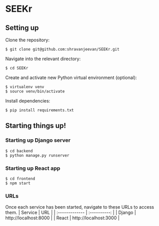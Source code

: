 # SEEKr

## Setting up
Clone the repository:
```shell
$ git clone git@github.com:shravanjeevan/SEEKr.git
```
Navigate into the relevant directory:
```shell
$ cd SEEKr
```
Create and activate new Python virtual environment (optional):
```shell
$ virtualenv venv
$ source venv/bin/activate
```
Install dependencies:
```shell
$ pip install requirements.txt
```

## Starting things up!
### Starting up Django server
```shell
$ cd backend
$ python manage.py runserver
```
### Starting up React app
```shell
$ cd frontend
$ npm start
```
### URLs
Once each service has been started, navigate to these URLs to access them.
| Service       | URL     | 
| :------------- | :----------: | 
|  Django | http://localhost:8000 |
| React | http://localhost:3000 |